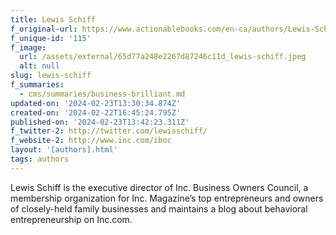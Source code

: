 ```yaml
---
title: Lewis Schiff
f_original-url: https://www.actionablebooks.com/en-ca/authors/Lewis-Schiff/
f_unique-id: '115'
f_image:
  url: /assets/external/65d77a248e2267d87246c11d_lewis-schiff.jpeg
  alt: null
slug: lewis-schiff
f_summaries:
  - cms/summaries/business-brilliant.md
updated-on: '2024-02-23T13:30:34.874Z'
created-on: '2024-02-22T16:45:24.795Z'
published-on: '2024-02-23T13:42:23.311Z'
f_twitter-2: http://twitter.com/lewisschiff/
f_website-2: http://www.inc.com/iboc
layout: '[authors].html'
tags: authors
---
```


Lewis Schiff is the executive director of Inc. Business Owners Council, a membership organization for Inc. Magazine’s top entrepreneurs and owners of closely-held family businesses and maintains a blog about behavioral entrepreneurship on Inc.com.
